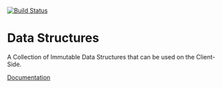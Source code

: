 [![Build Status](https://travis-ci.com/LabShare/data-structures.svg?branch=master)](https://travis-ci.com/LabShare/data-structures)

# Data Structures

A Collection of Immutable Data Structures that can be used on the Client-Side.

[Documentation](https://labshare.github.io/data-structures)
